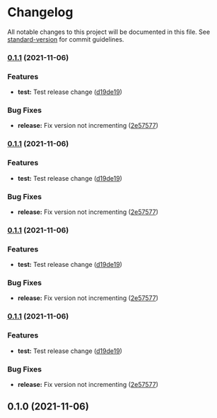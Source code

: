 # Changelog

All notable changes to this project will be documented in this file. See [standard-version](https://github.com/conventional-changelog/standard-version) for commit guidelines.

### [0.1.1](https://github.com/jsteinich/standard-version-test/compare/v0.1.0...v0.1.1) (2021-11-06)


### Features

* **test:** Test release change ([d19de19](https://github.com/jsteinich/standard-version-test/commit/d19de19c982df32b2f10ecc6b4815ba09aea0685))


### Bug Fixes

* **release:** Fix version not incrementing ([2e57577](https://github.com/jsteinich/standard-version-test/commit/2e57577e8d10d3e29d636e739e84897040d16478))

### [0.1.1](https://github.com/jsteinich/standard-version-test/compare/v0.1.0...v0.1.1) (2021-11-06)


### Features

* **test:** Test release change ([d19de19](https://github.com/jsteinich/standard-version-test/commit/d19de19c982df32b2f10ecc6b4815ba09aea0685))


### Bug Fixes

* **release:** Fix version not incrementing ([2e57577](https://github.com/jsteinich/standard-version-test/commit/2e57577e8d10d3e29d636e739e84897040d16478))

### [0.1.1](https://github.com/jsteinich/standard-version-test/compare/v0.1.0...v0.1.1) (2021-11-06)


### Features

* **test:** Test release change ([d19de19](https://github.com/jsteinich/standard-version-test/commit/d19de19c982df32b2f10ecc6b4815ba09aea0685))


### Bug Fixes

* **release:** Fix version not incrementing ([2e57577](https://github.com/jsteinich/standard-version-test/commit/2e57577e8d10d3e29d636e739e84897040d16478))

### [0.1.1](https://github.com/jsteinich/standard-version-test/compare/v0.1.0...v0.1.1) (2021-11-06)


### Features

* **test:** Test release change ([d19de19](https://github.com/jsteinich/standard-version-test/commit/d19de19c982df32b2f10ecc6b4815ba09aea0685))


### Bug Fixes

* **release:** Fix version not incrementing ([2e57577](https://github.com/jsteinich/standard-version-test/commit/2e57577e8d10d3e29d636e739e84897040d16478))

## 0.1.0 (2021-11-06)
